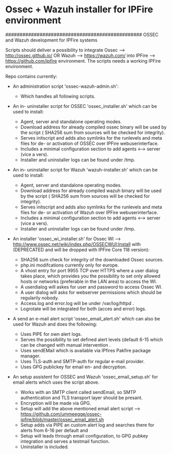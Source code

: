 # Ossec + Wazuh installer for IPFire environment
################################################
OSSEC and Wazuh development for IPFire systems

Scripts should deliver a possibility to integrate 
Ossec --> http://ossec.github.io/ OR
Wazuh --> https://wazuh.com/ into 
IPFire --> https://github.com/ipfire environment. The scripts needs a working IPFire environment.

Repo contains currently:

- An administration script 'ossec-wazuh-admin.sh':
	- Which handles all following scripts.

- An in- uninstaller script for OSSEC 'ossec_installer.sh' which can be used to install:

	- Agent, server and standalone operating modes.
	- Download address for already compiled ossec binary will be used by the script ( SHA256 sum from sources will be checked for integrity).
	- Serves initscript and adds also symlinks for the runlevels and meta files for de- or activation of OSSEC over IPFire webuserinterface.
	- Includes a minimal configuration section to add agents <--> server (vice a vers).
	- Installer and uninstaller logs can be found under /tmp.

- An in- uninstaller script for Wazuh 'wazuh-installer.sh' which can be used to install:

	- Agent, server and standalone operating modes.
	- Download address for already compiled wazuh binary will be used by the script ( SHA256 sum from sources will be checked for integrity).
	- Serves initscript and adds also symlinks for the runlevels and meta files for de- or activation of Wazuh over IPFire webuserinterface.
	- Includes a minimal configuration section to add agents <--> server (vice a vers).
	- Installer and uninstaller logs can be found under /tmp.

- An installer 'ossec_wi_installer.sh' for Ossec WI --> http://www.ossec.net/wiki/index.php/OSSECWUI:Install with (DEPRECATED and will be dropped with IPFire Core 118 version):

	- SHA256 sum check for integrity of the downloaded Ossec sources.
	- php.ini modifcations currently only for europe.
	- A vhost entry for port 9955 TCP over HTTPS where a user dialog takes place, which provides you the possibility to set only allowed hosts or networks (preferable in the LAN area) to access the WI.
	- A userdialog will askes for user and password to access Ossec WI.
	- A user dialog will asks for webserver permissions which should be regularily nobody.
	- Access.log and error.log will be under /var/log/httpd .
	- Logrotate will be integrated for both (acces and error) logs.

- A send an e-mail alert script 'ossec_email_alert.sh' which can also be used for Wazuh and does the following:

	- Uses PIPE for own alert logs.
	- Serves the possibility to set defined alert levels (default 6-15 which can be changed with manual intervention .
	- Uses sendEMail which is available via IPfires Pakfire package manager.
	- Uses TLS-auth and SMTP-auth for regular e-mail provider.
	- Uses GPG publickey for email en- and decryption.

- An setup assistent for OSSEC and Wazuh 'ossec_email_setup.sh' for email alerts which uses the script above.

	- Works with an SMTP client called sendEmail, so SMTP authentication and TLS transport layer should be presant.
	- Encryption will be made via GPG.
	- Setup will add the above mentioned email alert script --> https://github.com/ummeegge/ossec-ipfire/blob/master/ossec_email_alert.sh
	- Setup adds via PIPE an custom alert log and searches there for alerts from 6-16 per default and 
	- Setup will leads through email configuration, to GPG pubkey integration and serves a testmail function.
	- Uninstaller is included.


